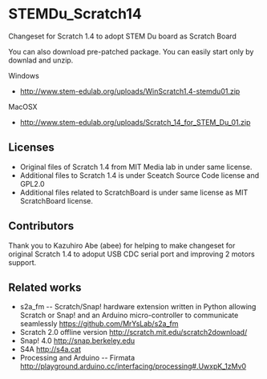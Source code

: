 STEMDu_Scratch14
================

Changeset for Scratch 1.4 to adopt STEM Du board as Scratch Board

You can also download pre-patched package. You can easily start only by downlad and unzip.

Windows
* http://www.stem-edulab.org/uploads/WinScratch1.4-stemdu01.zip 

MacOSX
* http://www.stem-edulab.org/uploads/Scratch_14_for_STEM_Du_01.zip 

Licenses
--------
* Original files of Scratch 1.4 from MIT Media lab in under same license.
* Additional files to Scratch 1.4 is under Sceatch Source Code license and GPL2.0
* Additional files related to ScratchBoard is under same license as MIT ScratchBoard license.

Contributors
-------------
Thank you to Kazuhiro Abe (abee) for helping to make changeset for original Scratch 1.4 to adoput USB CDC serial port and improving 2 motors support.

Related works
-------------
- s2a_fm -- Scratch/Snap! hardware extension written in Python allowing Scratch or Snap! and an Arduino micro-controller to communicate seamlessly https://github.com/MrYsLab/s2a_fm
- Scratch 2.0 offline version http://scratch.mit.edu/scratch2download/
- Snap! 4.0 http://snap.berkeley.edu
- S4A http://s4a.cat
- Processing and Arduino -- Firmata http://playground.arduino.cc/interfacing/processing#.UwxpK_1zMv0
